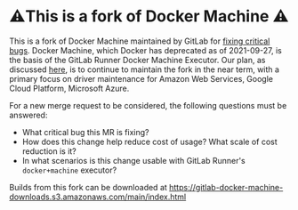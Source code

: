 # ⚠️This is a fork of Docker Machine ⚠

This is a fork of Docker Machine maintained by GitLab for [fixing critical bugs](https://docs.gitlab.com/runner/executors/docker_machine.html#forked-version-of-docker-machine). Docker Machine, which Docker has deprecated as of 2021-09-27, is the basis of the GitLab Runner Docker Machine Executor. Our plan, as discussed [here](https://gitlab.com/gitlab-org/gitlab/-/issues/341856), is to continue to maintain the fork in the near term, with a primary focus on driver maintenance for Amazon Web Services, Google Cloud Platform, Microsoft Azure.

For a new merge request to be considered, the following questions must be answered: 

  * What critical bug this MR is fixing?
  * How does this change help reduce cost of usage? What scale of cost reduction is it?
  * In what scenarios is this change usable with GitLab Runner's `docker+machine` executor? 

Builds from this fork can be downloaded at https://gitlab-docker-machine-downloads.s3.amazonaws.com/main/index.html
